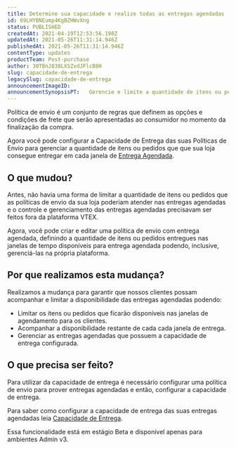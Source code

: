 ```yaml
---
title: Determine sua capacidade e realize todas as entregas agendadas
id: 69LHYBNEump4KgBZHWvXng
status: PUBLISHED
createdAt: 2021-04-19T12:53:56.198Z
updatedAt: 2021-05-26T11:31:14.946Z
publishedAt: 2021-05-26T11:31:14.946Z
contentType: updates
productTeam: Post-purchase
author: 30TBnJ838LXSZvdJFlcB8H
slug: capacidade-de-entrega
legacySlug: capacidade-de-entrega
announcementImageID: 
announcementSynopsisPT:   Gerencie e limite a quantidade de itens ou pedidos das suas janelas de entregas agendadas.
---
```



Política de envio é um conjunto de regras que definem as opções e condições de frete que serão apresentadas ao consumidor no momento da finalização da compra.

Agora você pode configurar a Capacidade de Entrega das suas Políticas de Envio para gerenciar a quantidade de itens ou pedidos que que sua loja consegue entregar em cada janela de  [Entrega Agendada](https://help.vtex.com/pt/tutorial/entrega-agendada--22g3HAVCGLFiU7xugShOBi).

## O que mudou?

Antes, não havia uma forma de limitar a quantidade de itens ou pedidos que as políticas de envio da sua loja poderiam atender nas entregas agendadas e o  controle  e gerenciamento das entregas agendadas precisavam ser feitos fora da plataforma VTEX. 

Agora, você pode criar e editar uma política de envio com entrega agendada, definindo a quantidade de itens ou pedidos entregues nas janelas de tempo disponíveis para entrega agendada podendo, inclusive, gerenciá-las na própria plataforma.

## Por que realizamos esta mudança?

Realizamos a mudança para garantir que  nossos clientes possam acompanhar e limitar a disponibilidade das entregas agendadas podendo:

*   Limitar os itens ou pedidos que ficarão disponíveis nas janelas de agendamento para os clientes.
*   Acompanhar a disponibilidade restante de cada cada janela de entrega.
*   Gerenciar as entregas agendadas que possuem a capacidade de entrega configurada.

## O que precisa ser feito?

Para utilizar da capacidade de entrega é necessário configurar uma  política de envio para prover  entregas agendadas e então, configurar a capacidade de entrega.

Para saber como configurar a capacidade de entrega das suas entregas agendadas leia  [Capacidade de Entrega](https://help.vtex.com/pt/tutorial/gerenciar-capacidade-de-entrega--2y217FQZCjD0I1n62yxVcz).

<div class="alert alert-info">
Essa funcionalidade está em estágio Beta e disponível apenas para ambientes Admin v3. 
</div>
